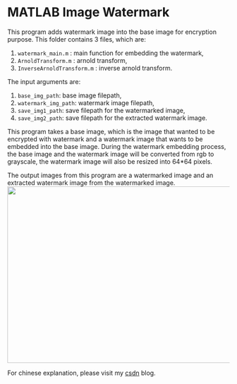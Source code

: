 # MATLAB Image Watermark
This program adds watermark image into the base image for encryption purpose. This folder contains 3 files, which are:
1. `watermark_main.m` : main function for embedding the watermark, 
2. `ArnoldTransform.m` : arnold transform,
3. `InverseArnoldTransform.m` : inverse arnold transform.

The input arguments are: 
1. `base_img_path`: base image filepath, 
2. `watermark_img_path`: watermark image filepath, 
3. `save_img1_path`: save filepath for the watermarked image, 
4. `save_img2_path`: save filepath for the extracted watermark image. 

This program takes a base image, which is the image that wanted to be encrypted with watermark and a watermark image that wants to be embedded into the base image. During the watermark embedding process, the base image and the watermark image will be converted from rgb to grayscale, the watermark image will also be resized into 64*64 pixels.

The output images from this program are a watermarked image and an extracted watermark image from the watermarked image.  
<img src="https://user-images.githubusercontent.com/30465494/155265652-cb470611-ec5a-4728-b637-3436fd48592e.png" width="600" height="400">

For chinese explanation, please visit my [csdn](https://blog.csdn.net/qq_39560620/article/details/123087970) blog.
